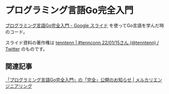 # プログラミング言語Go完全入門

[プログラミング言語Go完全入門 - Google スライド](https://docs.google.com/presentation/d/1RVx8oeIMAWxbB7ZP2IcgZXnbZokjCmTUca-AbIpORGk/edit#slide=id.g4f417182ce_0_0) を使ってGo言語を学んだ時のコード。

スライド資料の著作権は [tenntenn | #tennconn 22/01/15さん (@tenntenn) / Twitter](https://twitter.com/tenntenn) のものです。

## 関連記事

[「プログラミング言語Go完全入門」の「完全」公開のお知らせ | メルカリエンジニアリング](https://engineering.mercari.com/blog/entry/goforbeginners/)
